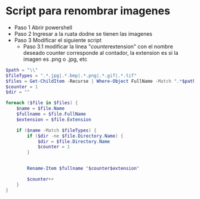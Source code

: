 # Script para renombrar imagenes #

- Paso 1 Abrir powershell
- Paso 2 Ingresar a la ruata dodne se tienen las imagenes
- Paso 3 Modificar el siguiente script
    - Paso 3.1 modificar la linea "$counter$extension" con el nombre deseado counter corresponde al contador, la extension es si la imagen es .png o .jpg, etc

```powershell
$path = "\\"
$fileTypes = ".*.jpg|.*.bmp|.*.png|.*.gif|.*.tif"
$files = Get-ChildItem -Recurse | Where-Object FullName -Match ".*$path*"
$counter = 1
$dir = ""

foreach ($file in $files) {
    $name = $file.Name
    $fullname = $file.FullName
    $extension = $file.Extension

    if ($name -Match $fileTypes) {
        if ($dir -ne $file.Directory.Name) {
            $dir = $file.Directory.Name
            $counter = 1
        }


        Rename-Item $fullname "$counter$extension"

        $counter++
    }
}
```
